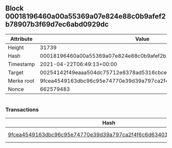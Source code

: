 ## Block 00018196460a00a55369a07e824e88c0b9afef2b78907b3f69d7ec6abd0929dc

Attribute | Value
--- | ---
Height | 31739
Hash | 00018196460a00a55369a07e824e88c0b9afef2b78907b3f69d7ec6abd0929dc
Timestamp | 2021-04-22T06:49:13+00:00
Target | 00254142f49eaaa504dc75712e8378ad5316cbcead634704b3734b6271167cc4
Merke root | 9fcea4549163dbc96c95e74770e39d39a797ca2f4f6c6d6340114673a7e9a287
Nonce | 662579483

```

```

### Transactions

Hash | Amount
--- | ---
[9fcea4549163dbc96c95e74770e39d39a797ca2f4f6c6d6340114673a7e9a287](9fcea4549163dbc96c95e74770e39d39a797ca2f4f6c6d6340114673a7e9a287.md) | 10.00000000 SKEPTI 
